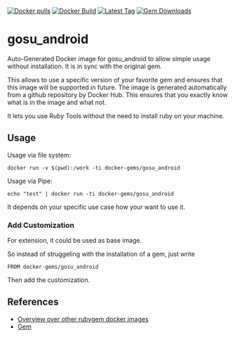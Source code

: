 [![Docker pulls](https://img.shields.io/docker/pulls/rubygem/gosu_android.svg)](https://hub.docker.com/r/rubygem/gosu_android/)
[![Docker Build](https://img.shields.io/docker/automated/rubygem/gosu_android.svg)](https://hub.docker.com/r/rubygem/gosu_android/)
[![Latest Tag](https://img.shields.io/github/tag/docker-rubygem/gosu_android.svg)](https://hub.docker.com/r/rubygem/gosu_android/)
[![Gem Downloads](https://img.shields.io/gem/dt/gosu_android.svg)](https://rubygems.org/gems/gosu_android/)
# gosu_android

Auto-Generated Docker image for gosu_android to allow simple usage without installation.
It is in sync with the original gem.

This allows to use a specific version of your favorite gem and ensures that this image will be supported in future.
The image is generated automatically from a github repository by Docker Hub.
This ensures that you exactly know what is in the image and what not.

It lets you use Ruby Tools without the need to install ruby on your machine.

## Usage

Usage via file system:

`docker run -v $(pwd):/work -ti docker-gems/gosu_android`

Usage via Pipe:

`echo "test" | docker run -ti docker-gems/gosu_android`

It depends on your specific use case how your want to use it.

### Add Customization

For extension, it could be used as base image.

So instead of struggeling with the installation of a gem, just write

`FROM docker-gems/gosu_android`

Then add the customization.

## References

 - [Overview over other rubygem docker images](https://github.com/thinkbot/docker-rubygem)
 - [Gem](https://rubygems.org/gems/gosu_android/)
